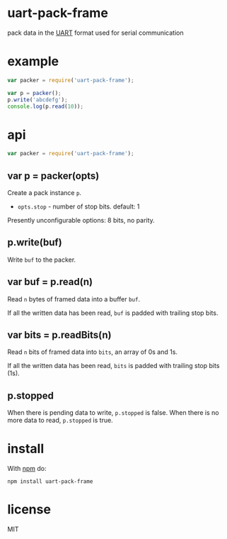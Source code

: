 # uart-pack-frame

pack data in the
[UART](https://en.wikipedia.org/wiki/Universal_asynchronous_receiver/transmitter#Data_framing)
format used for serial communication

# example

``` js
var packer = require('uart-pack-frame');

var p = packer();
p.write('abcdefg');
console.log(p.read(10));
```

# api

``` js
var packer = require('uart-pack-frame');
```

## var p = packer(opts)

Create a pack instance `p`.

* `opts.stop` - number of stop bits. default: 1

Presently unconfigurable options: 8 bits, no parity.

## p.write(buf)

Write `buf` to the packer.

## var buf = p.read(n)

Read `n` bytes of framed data into a buffer `buf`.

If all the written data has been read, `buf` is padded with trailing stop bits.

## var bits = p.readBits(n)

Read `n` bits of framed data into `bits`, an array of 0s and 1s.

If all the written data has been read, `bits` is padded with trailing stop bits
(1s).

## p.stopped

When there is pending data to write, `p.stopped` is false.
When there is no more data to read, `p.stopped` is true.

# install

With [npm](https://npmjs.org) do:

```
npm install uart-pack-frame
```

# license

MIT
